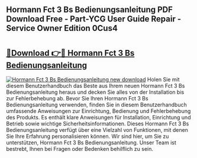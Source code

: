 ## Hormann Fct 3 Bs Bedienungsanleitung PDF Download Free - Part-YCG User Guide Repair - Service Owner Edition 0Cus4

# <h2><a href="http://df3sjv.blite.top/?on=Hormann+Fct+3+Bs+Bedienungsanleitung">🔗Download 👉🔴 Hormann Fct 3 Bs Bedienungsanleitung</a></h2>

[![Hormann Fct 3 Bs Bedienungsanleitung new download](https://i.imgur.com/lujVjoI.png)](http://df3sjv.blite.top/?on=Hormann+Fct+3+Bs+Bedienungsanleitung)
Holen Sie mit diesem Benutzerhandbuch das Beste aus Ihrem neuen Hormann Fct 3 Bs Bedienungsanleitung heraus und decken Sie alles von der Installation bis zur Fehlerbehebung ab. Bevor Sie Ihren Hormann Fct 3 Bs Bedienungsanleitung verwenden, finden Sie in diesem Benutzerhandbuch umfassende Anweisungen zur Einrichtung, Bedienung und Fehlerbehebung des Produkts. Es enthält klare Anweisungen für Installation, Einrichtung und Betrieb sowie wichtige Sicherheitsinformationen. Dieses Hormann Fct 3 Bs Bedienungsanleitung verfügt über eine Vielzahl von Funktionen, mit denen Sie Ihre Erfahrung personalisieren können. Wir sind hier, um Sie zu unterstützen, Hormann Fct 3 Bs Bedienungsanleitung. Unser Team ist bestrebt, Ihnen bei Fragen oder Bedenken behilflich zu sein.
